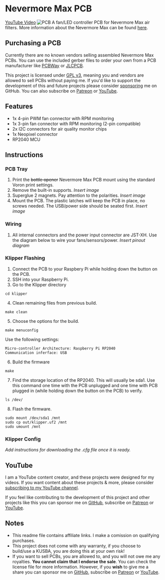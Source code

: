 # Nevermore Max PCB
[YouTube Video](https://www.youtube.com/)
![PCB](./Images/PCB.jpg)
A fan/LED controller PCB for Nevermore Max air filters. More information about the Nevermore Max can be found [here](https://github.com/nevermore3d/Nevermore_Max).

## Purchasing a PCB
Currently there are no known vendors selling assembled Nevermore Max PCBs. You can use the included gerber files to order your own from a PCB manufacturer like [PCBWay](https://www.pcbway.com/setinvite.aspx?inviteid=374841) or [JLCPCB](https://jlcpcb.com/).

This project is licensed under [GPL v3](./LICENSE), meaning you and vendors are allowed to sell PCBs without paying me. If you'd like to support the development of this and future projects please consider [sponsoring](https://github.com/sponsors/xbst) me on GitHub. You can also subscribe on [Patreon](https://l.isiks.tech/patreon) or [YouTube](https://l.isiks.tech/member).

## Features
- 1x 4-pin PWM fan connector with RPM monitoring
- 1x 3-pin fan connector with RPM monitoring (2-pin compatible)
- 2x I2C connectors for air quality monitor chips
- 1x Neopixel connector
- RP2040 MCU

## Instructions
### PCB Tray
1. Print the ~~bottle opener~~ Nevermore Max PCB mount using the standard Voron print settings.
2. Remove the built-in supports.
*Insert image*
3. Superglue 2 magnets. Pay attention to the polarities.
*Insert image*
4. Mount the PCB. The plastic latches will keep the PCB in place, no screws needed. The USB/power side should be seated first.
*Insert image*
### Wiring
1. All internal connectors and the power input connector are JST-XH. Use the diagram below to wire your fans/sensors/power.
*Insert pinout diagram*
### Klipper Flashing
1. Connect the PCB to your Raspbery Pi while holding down the button on the PCB.
2. SSH into your Raspberry Pi.
3. Go to the Klipper directory
```
cd klipper
```
4. Clean remaining files from previous build.
```
make clean
```
5. Choose the options for the build.
```
make menuconfig
```
Use the following settings:
```
Micro-controller Architecture: Raspberry Pi RP2040
Communication inferface: USB
```
6. Build the firmware
```
make
```
7. Find the storage location of the RP2040. This will usually be sda1. Use this command one time with the PCB unplugged and one time with PCB plugged in (while holding down the button on the PCB) to verify.
```
ls /dev/
```
8. Flash the firmware.
```
sudo mount /dev/sda1 /mnt
sudo cp out/klipper.uf2 /mnt
sudo umount /mnt
```
### Klipper Config
*Add instructions for downloading the .cfg file once it is ready.*
## YouTube

I am a YouTube content creator, and these projects were designed for my videos. If you want content about these projects & more, please consider [subscribing to my YouTube channel](https://www.youtube.com/channel/UClAWYmCkHjsbaX9Wz1df2mg).
<br>

If you feel like contributing to the development of this project and other projects like this you can sponsor me on [GitHub](https://github.com/sponsors/xbst), subscribe on [Patreon](https://l.isiks.tech/patreon) or [YouTube](https://l.isiks.tech/member).

## Notes
- This readme file contains affiliate links. I make a comission on qualifying purchases.
- This project does not come with any warranty, if you choose to build/use a KUSBA, you are doing this at your own risk!
- If you want to sell PCBs, you are allowed to, and you will not owe me any royalties. **You cannot claim that I endorse the sale**. You can check the license file for more information. However, if you **wish** to give me a share you can sponsor me on [GitHub](https://github.com/sponsors/xbst), subscribe on [Patreon](https://l.isiks.tech/patreon) or [YouTube](https://l.isiks.tech/member).
